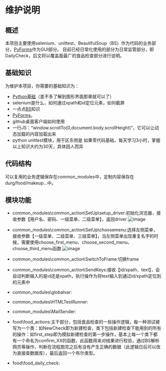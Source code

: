 # 维护说明
## 概述
本项目主要使用selenium、unittest、BeautifulSoup（BS）作为代码的业务部分，[PyForms](https://pyforms.readthedocs.io/)作为GUI部分。
目前已经日常化使用的部分为日常监管部分，即DailyCheck，后文将以覆盖面最广的食品检查部分进行说明。
## 基础知识
为维护本项目，你需要的基础知识为：
* [Python基础](https://www.liaoxuefeng.com/wiki/0014316089557264a6b348958f449949df42a6d3a2e542c000)（差不多了解到图形界面那章就可以了）
* selenium是什么，如何通过xpath和id定位元素，如何截屏
* 一点点[BS](https://www.crummy.com/software/BeautifulSoup/bs4/doc/index.zh.html)知识
* [PyForms](https://pyforms.readthedocs.io/)。
* github桌面客户端如何使用
* 一行JS：“window.scrollTo(0,document.body.scrollHeight)”，它可以让动态加载的内容加载出来
* python unittest模块，用于区东侧是
如果零代码基础，每天学习3小时，掌握以上知识大约为30天，具体因人而异
## 代码结构
可以复用的业务逻辑保存在common_modules中，定制内容保存在durg/food/makeup...中。
## 模块功能
* common_modules\common_action\SetUp\setup_driver:初始化浏览器，接收参数【用户名、密码、一级菜单、二级菜单】，返回driver
![image](https://user-images.githubusercontent.com/27627484/44572731-5a431680-a7b7-11e8-812c-c04ef99f8434.png)

* common_modules\common_action\SetUp\choosemenu:选择左侧菜单，接收参数【一级菜单、二级菜单、三级菜单】，当左侧菜单出现重复名字的时候，需要使用choose_first_menu、choose_second_menu、choose_third_menu函数
![image](https://user-images.githubusercontent.com/27627484/44573111-6085c280-a7b8-11e8-8000-e321e75536d9.png)
* common_modules\common_action\SwitchToFrame:切换frame
* common_modules\common_action\SendKeys:接收【id/xpath、text】，会自动判断输入的是id还是xpath，执行操作为将text输入到通过id/xpath定位到的元素中
* common_modules\globalvar:
* common_modules\HTMLTestRunner:
* common_modules\MailSender:
* food\food_actions:主干部分，包括食品检查的一些操作逻辑，每一种测试被写为一个类：如NewCheck即为新建检查，类下包括新建检查下能用到的所有的操作：如first_step即为模拟新建检查的第一步操作，基本上每一个类下都有一个命名为confirm_XX的函数，此函数用来对结果进行校验，通过BS解析网页等操作，判断在流程跑完之后有没有产生正确的数据（此逻辑日后可以改为直接查数据库），最后返回一个布尔类型。
* food\food_daily_check:
